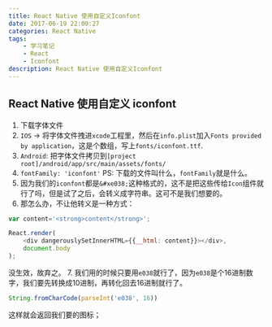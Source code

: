 ```yaml
---
title: React Native 使用自定义Iconfont
date: 2017-06-19 22:00:27
categories: React Native
tags:
    - 学习笔记
    - React
    - Iconfont
description: React Native 使用自定义Iconfont
---
```


## React Native 使用自定义 iconfont
<!--more-->
1. 下载字体文件
2. `IOS` -> 将字体文件拽进`xcode`工程里，然后在`info.plist`加入`Fonts provided by application`，这是个数组，写上`fonts/iconfont.ttf`.
3. `Android`: 把字体文件拷贝到`[project root]/android/app/src/main/assets/fonts/`
3. `fontFamily: 'iconfont'` PS: 下载的文件叫什么，`fontFamily`就是什么。
4. 因为我们的`iconfont`都是`&#xe038;`这种格式的，这不是把这些传给`Icon`组件就行了吗，但是试了之后，会转义成字符串。这可不是我们想要的。
5. 那怎么办，不让他转义是一种方式：
```javascript
var content='<strong>content</strong>';    

React.render(
    <div dangerouslySetInnerHTML={{__html: content}}></div>,
    document.body
);
```
没生效，故弃之。
7. 我们用的时候只要用`e038`就行了，因为`e038`是个16进制数字，我们要先转换成10进制，再转化回去16进制就行了。
```javascript
String.fromCharCode(parseInt('e038', 16))
```
这样就会返回我们要的图标；
